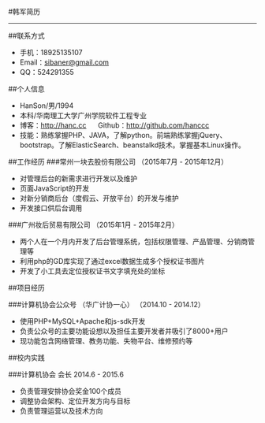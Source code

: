 #韩军简历

---

##联系方式
* 手机：18925135107
* Email：sibaner@gmail.com
* QQ：524291355

##个人信息
* HanSon/男/1994
* 本科/华南理工大学广州学院软件工程专业
* 博客：http://hanc.cc &nbsp;&nbsp;&nbsp;&nbsp; Github：http://github.com/hanccc
* 技能：熟练掌握PHP、JAVA，了解python。前端熟练掌握jQuery、bootstrap。了解ElasticSearch、beanstalkd技术。掌握基本Linux操作。

##工作经历
###常州一块去股份有限公司 （2015年7月 - 2015年12月）
* 对管理后台的新需求进行开发以及维护
* 页面JavaScript的开发
* 对新分销商后台（度假云、开放平台）的开发与维护
* 开发接口供后台调用

###广州妆后贸易有限公司 （2015年1月 - 2015年2月）
* 两个人在一个月内开发了后台管理系统，包括权限管理、产品管理、分销商管理等
* 利用php的GD库实现了通过excel数据生成多个授权证书图片
* 开发了小工具去定位授权证书文字填充处的坐标

##项目经历

###计算机协会公众号 （华广计协一心） （2014.10 - 2014.12）
* 使用PHP+MySQL+Apache和js-sdk开发
* 负责公众号的主要功能设想以及担任主要开发者并吸引了8000+用户
* 现功能包含网络管理、教务功能、失物平台、维修预约等

##校内实践

###计算机协会 会长 2014.6 - 2015.6
* 负责管理安排协会奖金100个成员
* 调整协会架构、定位开发方向与目标
* 负责管理运营以及技术方向
